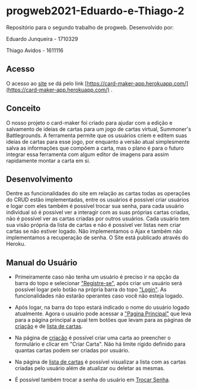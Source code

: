 # progweb2021-Eduardo-e-Thiago-2

Repositório para o segundo trabalho de progweb. Desenvolvido por:

Eduardo Junqueira - 1710329

Thiago Avidos - 1611116

## Acesso
O acesso ao [site](https://card-maker-app.herokuapp.com/) se dá pelo link [https://card-maker-app.herokuapp.com/](https://card-maker-app.herokuapp.com/) .

## Conceito

O nosso projeto o card-maker foi criado para ajudar com a edição e salvamento de ideias de cartas para um jogo de cartas virtual, Summoner's Battlegrounds.
A ferramenta permite que os usuários criem e editem suas ideias de cartas para esse jogo, por enquanto a versão atual simplesmente salva as informações que compõem a carta, mas o plano é para o futuro integrar essa ferramenta com algum editor de imagens para assim rapidamente montar a carta em si.

## Desenvolvimento
Dentre as funcionalidades do site em relação as cartas todas as operações do CRUD estão implementadas, entre os usuários é possível criar usuários e logar com eles também é possível trocar sua senha, para cada usuário individual só é possível ver a interagir com as suas próprias cartas criadas, não é possível ver as cartas criadas por outros usuários. Cada usuário tem sua visão própria da lista de cartas e não é possível ver listas nem criar cartas se não estiver logado. Não implementamos o Ajax e também não implementamos a recuperação de senha. O Site está publicado através do Heroku.

## Manual do Usuário
* Primeiramente caso não tenha um usuário é preciso ir na opção da barra do topo e selecionar ["Registre-se"](https://card-maker-app.herokuapp.com/accounts/register/), após criar um usuário será possível logar pelo botão na própria barra do topo ["Login"](https://card-maker-app.herokuapp.com/accounts/login/). As funcionalidades não estarão operantes caso você não esteja logado.

* Após logar, na barra do topo estará indicado o nome do usuário logado atualmente. Agora o usuário pode acessar a ["Pagina Principal"](https://card-maker-app.herokuapp.com/) que leva para a página principal a qual tem botões que levam para as páginas de [criação](https://card-maker-app.herokuapp.com/CardMakerApp/cria/) e de [lista de cartas](https://card-maker-app.herokuapp.com/CardMakerApp/lista/).
* Na página de [criação](https://card-maker-app.herokuapp.com/CardMakerApp/cria/) é possível criar uma carta ao preencher o formulário e clicar em "Criar Carta". Não há limite rígido definido para quantas cartas podem ser criadas por usuário.
* Na página de [lista de cartas](https://card-maker-app.herokuapp.com/CardMakerApp/lista/) é possível visualizar a lista com as cartas criadas pelo usuário além de atualizar ou deletar as mesmas.
* É possível também trocar a senha do usuário em [Trocar Senha](https://card-maker-app.herokuapp.com/accounts/passwordChange/).


